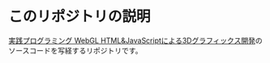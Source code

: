 # このリポジトリの説明

[実践プログラミング WebGL HTML&JavaScriptによる3Dグラフィックス開発](https://www.amazon.co.jp/dp/4798129534/)のソースコードを写経するリポジトリです。

